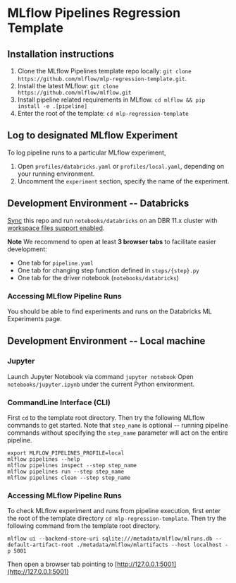 # MLflow Pipelines Regression Template

## Installation instructions
1. Clone the MLflow Pipelines template repo locally: `git clone https://github.com/mlflow/mlp-regression-template.git`.
2. Install the latest MLflow: `git clone https://github.com/mlflow/mlflow.git`
3. Install pipeline related requirements in MLflow. `cd mlflow && pip install -e .[pipeline]`
4. Enter the root of the template: `cd mlp-regression-template`

## Log to designated MLflow Experiment
To log pipeline runs to a particular MLflow experiment, 
1. Open `profiles/databricks.yaml` or `profiles/local.yaml`, depending on your running environment.
2. Uncomment the `experiment` section, specify the name of the experiment.

## Development Environment -- Databricks
[Sync](https://docs.databricks.com/repos.html) this repo and run `notebooks/databricks` on an DBR 11.x cluster with [workspace files support enabled](https://docs.databricks.com/repos.html#work-with-non-notebook-files-in-a-databricks-repo).

**Note** We recommend to open at least **3 browser tabs** to facilitate easier development:
- One tab for `pipeline.yaml`
- One tab for changing step function defined in `steps/{step}.py`
- One tab for the driver notebook (`notebooks/databricks`)

### Accessing MLflow Pipeline Runs
You should be able to find experiments and runs on the Databricks ML Experiments page.

## Development Environment -- Local machine
### Jupyter

Launch Jupyter Notebook via command `jupyter notebook`
Open `notebooks/jupyter.ipynb` under the current Python environment.

### CommandLine Interface (CLI)

First `cd` to the template root directory. Then try the following MLflow commands to get started.
Note that `step_name` is optional --
running pipeline commands without specifying the `step_name` parameter will act on the entire pipeline.

```
export MLFLOW_PIPELINES_PROFILE=local
mlflow pipelines --help
mlflow pipelines inspect --step step_name
mlflow pipelines run --step step_name
mlflow pipelines clean --step step_name
```

### Accessing MLflow Pipeline Runs
To check MLflow experiment and runs from pipeline execution, 
first enter the root of the template directory `cd mlp-regression-template`.
Then try the following command from the template root directory.

```
mlflow ui --backend-store-uri sqlite:///metadata/mlflow/mlruns.db --default-artifact-root ./metadata/mlflow/mlartifacts --host localhost -p 5001
```

Then open a browser tab pointing to [http://127.0.0.1:5001](http://127.0.0.1:5001)


